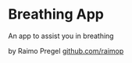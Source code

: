 # Breathing App

An app to assist you in breathing

by Raimo Pregel [github.com/raimop](https://github.com/raimopew/)
